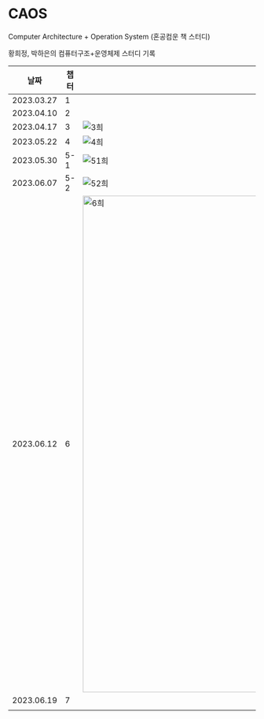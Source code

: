 # CAOS
Computer Architecture + Operation System (혼공컴운 책 스터디)

황희정, 박하은의 컴퓨터구조+운영체제 스터디 기록

|    날짜     |   챕터   | 황희정 | 박하은  |
|------------|---------|-----|---|
| 2023.03.27 | 1 |     |   |
| 2023.04.10 | 2 |     |   |
| 2023.04.17 | 3 | ![3희](https://github.com/goatFE/CAOS/assets/50111853/38e856da-e5a9-4527-aac0-7fe5474d1b90) | ![3하](https://github.com/goatFE/CAOS/assets/50111853/5e22064e-5122-4ab0-9dc8-a5ba95051c68)|
| 2023.05.22 | 4 | ![4희](https://github.com/goatFE/CAOS/assets/50111853/1c3e1e8d-dae7-4f2a-9af1-93a480f5509b) |  ![4하](https://github.com/goatFE/CAOS/assets/50111853/a7e1be62-cdba-400f-8632-55d2e877fa88)|
| 2023.05.30 | 5-1 | ![51희](https://github.com/goatFE/CAOS/assets/50111853/dabfd0ee-15ef-4728-ae0a-de4b9ad4da80) | ![52하](https://github.com/goatFE/CAOS/assets/50111853/891528ad-7aa5-4ed0-b84e-abdd34c2ba32)|
| 2023.06.07 | 5-2 | ![52희](https://github.com/goatFE/CAOS/assets/50111853/ffdd732a-4b54-424e-8781-f43e2bcc622e) | ![52하](https://github.com/goatFE/CAOS/assets/50111853/19f33a1c-7c85-45d1-b98c-6a794bb22c88)|
| 2023.06.12 | 6 | <img width="1009" alt="6희" src="https://github.com/pullingoff/CAOS/assets/50111853/ffc9351d-c5cf-4dfd-b74d-afff6ac07e7b">| <img width="948" alt="6하" src="https://github.com/pullingoff/CAOS/assets/50111853/0d39f380-b6fd-471b-8ba4-0c8b76f897ee">  |
| 2023.06.19 | 7 |     | ![IMG_3369](https://github.com/pullingoff/CAOS/assets/50111853/92c088c5-8670-402c-910b-71fa669c4423)|
|            |         |     |   |
